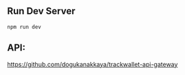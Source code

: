 ## Run Dev Server

```
npm run dev
```

## API:
https://github.com/dogukanakkaya/trackwallet-api-gateway

